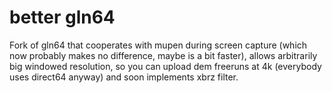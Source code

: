 # better gln64

Fork of gln64 that cooperates with mupen during screen capture (which now probably makes no difference, maybe is a bit faster), allows arbitrarily big windowed resolution, so you can upload dem freeruns at 4k (everybody uses direct64 anyway) and soon implements xbrz filter.
